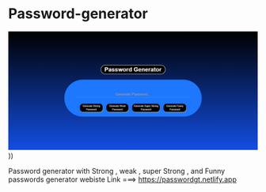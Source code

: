 # Password-generator

![Blog Thumbnail](https://github.com/MuneebWaliKhan09/Password-generator/blob/main/screenshot_11_24_2023_1-53-27%20PM.png?raw=true)))


Password generator with Strong , weak , super Strong , and Funny passwords generator
webiste Link ===>   https://passwordgt.netlify.app
